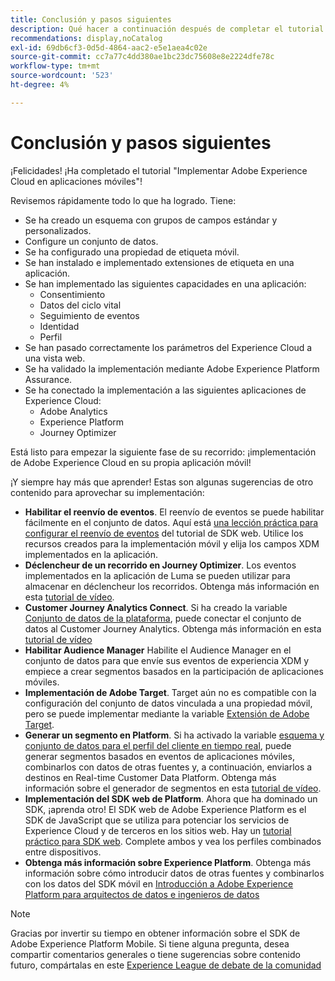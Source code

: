 ```yaml
---
title: Conclusión y pasos siguientes
description: Qué hacer a continuación después de completar el tutorial
recommendations: display,noCatalog
exl-id: 69db6cf3-0d5d-4864-aac2-e5e1aea4c02e
source-git-commit: cc7a77c4dd380ae1bc23dc75608e8e2224dfe78c
workflow-type: tm+mt
source-wordcount: '523'
ht-degree: 4%

---
```


# Conclusión y pasos siguientes

¡Felicidades! ¡Ha completado el tutorial &quot;Implementar Adobe Experience Cloud en aplicaciones móviles&quot;!

Revisemos rápidamente todo lo que ha logrado. Tiene:

* Se ha creado un esquema con grupos de campos estándar y personalizados.
* Configure un conjunto de datos.
* Se ha configurado una propiedad de etiqueta móvil.
* Se han instalado e implementado extensiones de etiqueta en una aplicación.
* Se han implementado las siguientes capacidades en una aplicación:
   * Consentimiento
   * Datos del ciclo vital
   * Seguimiento de eventos
   * Identidad
   * Perfil
* Se han pasado correctamente los parámetros del Experience Cloud a una vista web.
* Se ha validado la implementación mediante Adobe Experience Platform Assurance.
* Se ha conectado la implementación a las siguientes aplicaciones de Experience Cloud:
   * Adobe Analytics
   * Experience Platform
   * Journey Optimizer

Está listo para empezar la siguiente fase de su recorrido: ¡implementación de Adobe Experience Cloud en su propia aplicación móvil!

¡Y siempre hay más que aprender! Estas son algunas sugerencias de otro contenido para aprovechar su implementación:

* **Habilitar el reenvío de eventos**. El reenvío de eventos se puede habilitar fácilmente en el conjunto de datos. Aquí está [una lección práctica para configurar el reenvío de eventos](https://experienceleague.adobe.com/docs/platform-learn/implement-web-sdk/event-forwarding/setup-event-forwarding.html) del tutorial de SDK web. Utilice los recursos creados para la implementación móvil y elija los campos XDM implementados en la aplicación.
* **Déclencheur de un recorrido en Journey Optimizer**. Los eventos implementados en la aplicación de Luma se pueden utilizar para almacenar en déclencheur los recorridos. Obtenga más información en esta [tutorial de vídeo](https://experienceleague.adobe.com/docs/journey-optimizer-learn/tutorials/create-journeys/use-case-transactional-journey.html).
* **Customer Journey Analytics Connect**. Si ha creado la variable [Conjunto de datos de la plataforma](platform.md), puede conectar el conjunto de datos al Customer Journey Analytics. Obtenga más información en esta [tutorial de vídeo](https://experienceleague.adobe.com/docs/customer-journey-analytics-learn/tutorials/connecting-customer-journey-analytics-to-data-sources-in-platform.html)
* **Habilitar Audience Manager** Habilite el Audience Manager en el conjunto de datos para que envíe sus eventos de experiencia XDM y empiece a crear segmentos basados en la participación de aplicaciones móviles.
* **Implementación de Adobe Target**. Target aún no es compatible con la configuración del conjunto de datos vinculada a una propiedad móvil, pero se puede implementar mediante la variable [Extensión de Adobe Target](https://aep-sdks.gitbook.io/docs/using-mobile-extensions/adobe-target).
* **Generar un segmento en Platform**. Si ha activado la variable [esquema y conjunto de datos para el perfil del cliente en tiempo real](platform.md), puede generar segmentos basados en eventos de aplicaciones móviles, combinarlos con datos de otras fuentes y, a continuación, enviarlos a destinos en Real-time Customer Data Platform. Obtenga más información sobre el generador de segmentos en esta [tutorial de vídeo](https://experienceleague.adobe.com/docs/platform-learn/tutorials/segments/create-segments.html).
* **Implementación del SDK web de Platform**. Ahora que ha dominado un SDK, ¡aprenda otro! El SDK web de Adobe Experience Platform es el SDK de JavaScript que se utiliza para potenciar los servicios de Experience Cloud y de terceros en los sitios web. Hay un [tutorial práctico para SDK web](https://experienceleague.adobe.com/docs/platform-learn/implement-web-sdk/overview.html?lang=es). Complete ambos y vea los perfiles combinados entre dispositivos.
* **Obtenga más información sobre Experience Platform**. Obtenga más información sobre cómo introducir datos de otras fuentes y combinarlos con los datos del SDK móvil en [Introducción a Adobe Experience Platform para arquitectos de datos e ingenieros de datos](https://experienceleague.adobe.com/docs/platform-learn/getting-started-for-data-architects-and-data-engineers/overview.html)


>[!NOTE]
>
>Gracias por invertir su tiempo en obtener información sobre el SDK de Adobe Experience Platform Mobile. Si tiene alguna pregunta, desea compartir comentarios generales o tiene sugerencias sobre contenido futuro, compártalas en este [Experience League de debate de la comunidad](https://experienceleaguecommunities.adobe.com/t5/adobe-experience-platform-launch/tutorial-discussion-implement-adobe-experience-cloud-in-mobile/td-p/443796)